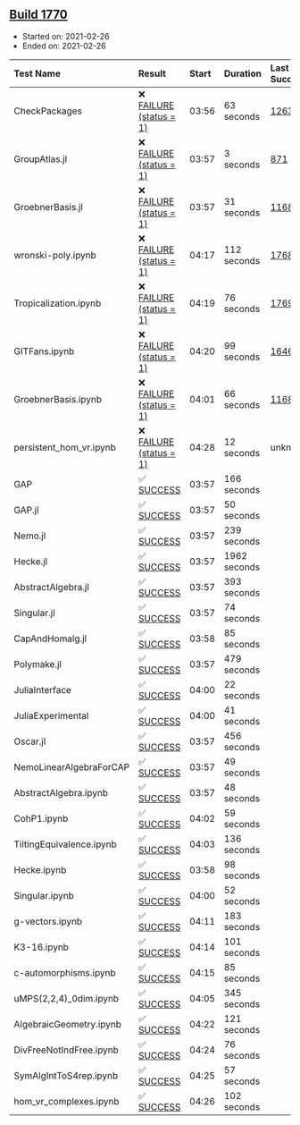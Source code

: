 ## [Build 1770](https://oscarci.mathematik.uni-kl.de/job/oscar-stable/1770/)

* Started on: 2021-02-26
* Ended on: 2021-02-26

| Test Name    | Result | Start | Duration | Last Success | First Failure |
|:-------------|:-------|:------|:---------|:-------------|:--------------|
| CheckPackages | ❌ [FAILURE (status = 1)](https://oscarci.mathematik.uni-kl.de/job/oscar-stable/1770/artifact/logs/build-1770/CheckPackages.log) | 03:56 | 63 seconds | [1263](https://oscarci.mathematik.uni-kl.de/job/oscar-stable/1263/) | [1264](https://oscarci.mathematik.uni-kl.de/job/oscar-stable/1264/) |
| GroupAtlas.jl | ❌ [FAILURE (status = 1)](https://oscarci.mathematik.uni-kl.de/job/oscar-stable/1770/artifact/logs/build-1770/GroupAtlas.jl.log) | 03:57 | 3 seconds | [871](https://oscarci.mathematik.uni-kl.de/job/oscar-stable/871/) | [872](https://oscarci.mathematik.uni-kl.de/job/oscar-stable/872/) |
| GroebnerBasis.jl | ❌ [FAILURE (status = 1)](https://oscarci.mathematik.uni-kl.de/job/oscar-stable/1770/artifact/logs/build-1770/GroebnerBasis.jl.log) | 03:57 | 31 seconds | [1168](https://oscarci.mathematik.uni-kl.de/job/oscar-stable/1168/) | [1169](https://oscarci.mathematik.uni-kl.de/job/oscar-stable/1169/) |
| wronski-poly.ipynb | ❌ [FAILURE (status = 1)](https://oscarci.mathematik.uni-kl.de/job/oscar-stable/1770/artifact/logs/build-1770/wronski-poly.ipynb.log) | 04:17 | 112 seconds | [1768](https://oscarci.mathematik.uni-kl.de/job/oscar-stable/1768/) | [1769](https://oscarci.mathematik.uni-kl.de/job/oscar-stable/1769/) |
| Tropicalization.ipynb | ❌ [FAILURE (status = 1)](https://oscarci.mathematik.uni-kl.de/job/oscar-stable/1770/artifact/logs/build-1770/Tropicalization.ipynb.log) | 04:19 | 76 seconds | [1769](https://oscarci.mathematik.uni-kl.de/job/oscar-stable/1769/) | [1770](https://oscarci.mathematik.uni-kl.de/job/oscar-stable/1770/) |
| GITFans.ipynb | ❌ [FAILURE (status = 1)](https://oscarci.mathematik.uni-kl.de/job/oscar-stable/1770/artifact/logs/build-1770/GITFans.ipynb.log) | 04:20 | 99 seconds | [1646](https://oscarci.mathematik.uni-kl.de/job/oscar-stable/1646/) | [1647](https://oscarci.mathematik.uni-kl.de/job/oscar-stable/1647/) |
| GroebnerBasis.ipynb | ❌ [FAILURE (status = 1)](https://oscarci.mathematik.uni-kl.de/job/oscar-stable/1770/artifact/logs/build-1770/GroebnerBasis.ipynb.log) | 04:01 | 66 seconds | [1168](https://oscarci.mathematik.uni-kl.de/job/oscar-stable/1168/) | [1169](https://oscarci.mathematik.uni-kl.de/job/oscar-stable/1169/) |
| persistent_hom_vr.ipynb | ❌ [FAILURE (status = 1)](https://oscarci.mathematik.uni-kl.de/job/oscar-stable/1770/artifact/logs/build-1770/persistent_hom_vr.ipynb.log) | 04:28 | 12 seconds | unknown | unknown |
| GAP | ✅ [SUCCESS](https://oscarci.mathematik.uni-kl.de/job/oscar-stable/1770/artifact/logs/build-1770/GAP.log) | 03:57 | 166 seconds |  |  |
| GAP.jl | ✅ [SUCCESS](https://oscarci.mathematik.uni-kl.de/job/oscar-stable/1770/artifact/logs/build-1770/GAP.jl.log) | 03:57 | 50 seconds |  |  |
| Nemo.jl | ✅ [SUCCESS](https://oscarci.mathematik.uni-kl.de/job/oscar-stable/1770/artifact/logs/build-1770/Nemo.jl.log) | 03:57 | 239 seconds |  |  |
| Hecke.jl | ✅ [SUCCESS](https://oscarci.mathematik.uni-kl.de/job/oscar-stable/1770/artifact/logs/build-1770/Hecke.jl.log) | 03:57 | 1962 seconds |  |  |
| AbstractAlgebra.jl | ✅ [SUCCESS](https://oscarci.mathematik.uni-kl.de/job/oscar-stable/1770/artifact/logs/build-1770/AbstractAlgebra.jl.log) | 03:57 | 393 seconds |  |  |
| Singular.jl | ✅ [SUCCESS](https://oscarci.mathematik.uni-kl.de/job/oscar-stable/1770/artifact/logs/build-1770/Singular.jl.log) | 03:57 | 74 seconds |  |  |
| CapAndHomalg.jl | ✅ [SUCCESS](https://oscarci.mathematik.uni-kl.de/job/oscar-stable/1770/artifact/logs/build-1770/CapAndHomalg.jl.log) | 03:58 | 85 seconds |  |  |
| Polymake.jl | ✅ [SUCCESS](https://oscarci.mathematik.uni-kl.de/job/oscar-stable/1770/artifact/logs/build-1770/Polymake.jl.log) | 03:57 | 479 seconds |  |  |
| JuliaInterface | ✅ [SUCCESS](https://oscarci.mathematik.uni-kl.de/job/oscar-stable/1770/artifact/logs/build-1770/JuliaInterface.log) | 04:00 | 22 seconds |  |  |
| JuliaExperimental | ✅ [SUCCESS](https://oscarci.mathematik.uni-kl.de/job/oscar-stable/1770/artifact/logs/build-1770/JuliaExperimental.log) | 04:00 | 41 seconds |  |  |
| Oscar.jl | ✅ [SUCCESS](https://oscarci.mathematik.uni-kl.de/job/oscar-stable/1770/artifact/logs/build-1770/Oscar.jl.log) | 03:57 | 456 seconds |  |  |
| NemoLinearAlgebraForCAP | ✅ [SUCCESS](https://oscarci.mathematik.uni-kl.de/job/oscar-stable/1770/artifact/logs/build-1770/NemoLinearAlgebraForCAP.log) | 03:57 | 49 seconds |  |  |
| AbstractAlgebra.ipynb | ✅ [SUCCESS](https://oscarci.mathematik.uni-kl.de/job/oscar-stable/1770/artifact/logs/build-1770/AbstractAlgebra.ipynb.log) | 03:57 | 48 seconds |  |  |
| CohP1.ipynb | ✅ [SUCCESS](https://oscarci.mathematik.uni-kl.de/job/oscar-stable/1770/artifact/logs/build-1770/CohP1.ipynb.log) | 04:02 | 59 seconds |  |  |
| TiltingEquivalence.ipynb | ✅ [SUCCESS](https://oscarci.mathematik.uni-kl.de/job/oscar-stable/1770/artifact/logs/build-1770/TiltingEquivalence.ipynb.log) | 04:03 | 136 seconds |  |  |
| Hecke.ipynb | ✅ [SUCCESS](https://oscarci.mathematik.uni-kl.de/job/oscar-stable/1770/artifact/logs/build-1770/Hecke.ipynb.log) | 03:58 | 98 seconds |  |  |
| Singular.ipynb | ✅ [SUCCESS](https://oscarci.mathematik.uni-kl.de/job/oscar-stable/1770/artifact/logs/build-1770/Singular.ipynb.log) | 04:00 | 52 seconds |  |  |
| g-vectors.ipynb | ✅ [SUCCESS](https://oscarci.mathematik.uni-kl.de/job/oscar-stable/1770/artifact/logs/build-1770/g-vectors.ipynb.log) | 04:11 | 183 seconds |  |  |
| K3-16.ipynb | ✅ [SUCCESS](https://oscarci.mathematik.uni-kl.de/job/oscar-stable/1770/artifact/logs/build-1770/K3-16.ipynb.log) | 04:14 | 101 seconds |  |  |
| c-automorphisms.ipynb | ✅ [SUCCESS](https://oscarci.mathematik.uni-kl.de/job/oscar-stable/1770/artifact/logs/build-1770/c-automorphisms.ipynb.log) | 04:15 | 85 seconds |  |  |
| uMPS(2,2,4)_0dim.ipynb | ✅ [SUCCESS](https://oscarci.mathematik.uni-kl.de/job/oscar-stable/1770/artifact/logs/build-1770/uMPS-2-2-4-_0dim.ipynb.log) | 04:05 | 345 seconds |  |  |
| AlgebraicGeometry.ipynb | ✅ [SUCCESS](https://oscarci.mathematik.uni-kl.de/job/oscar-stable/1770/artifact/logs/build-1770/AlgebraicGeometry.ipynb.log) | 04:22 | 121 seconds |  |  |
| DivFreeNotIndFree.ipynb | ✅ [SUCCESS](https://oscarci.mathematik.uni-kl.de/job/oscar-stable/1770/artifact/logs/build-1770/DivFreeNotIndFree.ipynb.log) | 04:24 | 76 seconds |  |  |
| SymAlgIntToS4rep.ipynb | ✅ [SUCCESS](https://oscarci.mathematik.uni-kl.de/job/oscar-stable/1770/artifact/logs/build-1770/SymAlgIntToS4rep.ipynb.log) | 04:25 | 57 seconds |  |  |
| hom_vr_complexes.ipynb | ✅ [SUCCESS](https://oscarci.mathematik.uni-kl.de/job/oscar-stable/1770/artifact/logs/build-1770/hom_vr_complexes.ipynb.log) | 04:26 | 102 seconds |  |  |
